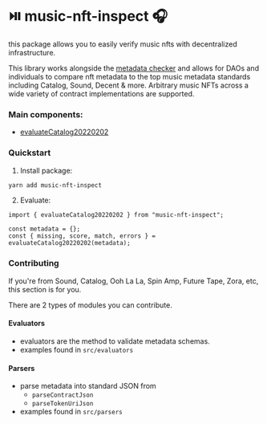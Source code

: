 # ⏯️ music-nft-inspect 🎧

this package allows you to easily verify music nfts with decentralized infrastructure.

This library works alongside the [metadata checker](https://hq.decent.xyz/) and allows for DAOs and individuals to compare nft metadata to the top music metadata standards including Catalog, Sound, Decent & more. Arbitrary music NFTs across a wide variety of contract implementations are supported.

### Main components:

- [evaluateCatalog20220202](https://gist.github.com/bretth18/df8358c840fa94946ec212f753e290dd)

### Quickstart

1. Install package:

```bash
yarn add music-nft-inspect
```

2. Evaluate:

```tsx
import { evaluateCatalog20220202 } from "music-nft-inspect";

const metadata = {};
const { missing, score, match, errors } = evaluateCatalog20220202(metadata);
```

### Contributing

If you're from Sound, Catalog, Ooh La La, Spin Amp, Future Tape, Zora, etc, this section is for you.

There are 2 types of modules you can contribute.

#### Evaluators

- evaluators are the method to validate metadata schemas.
- examples found in `src/evaluators`

#### Parsers

- parse metadata into standard JSON from
  - `parseContractJson`
  - `parseTokenUriJson`
- examples found in `src/parsers`
